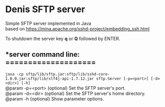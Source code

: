 # Denis SFTP server
Simple SFTP server implemented in Java<br>
based on https://mina.apache.org/sshd-project/embedding_ssh.html 
<p>
To shutdown the server key <b>q</b> or <b>Q</b> followed by ENTER.
</p>

<h2>*server command line:
====================</h2>
<code>java -cp sftp/lib/sftp.jar:sftp/lib/sshd-core-1.0.0.jar:sftp/lib/slf4j-api-1.7.12.jar sftp.Server [-p=&lt;port&gt;] [-d=&lt;dir&gt;] [-h]</code><br>
@param -p=&lt;port&gt; (optional) Set the SFTP server's port.<br>
@param -d=&lt;dir&gt; (optional) Set the SFTP server's home directory.<br>
@param -h (optional) Show parameter options.<br>





